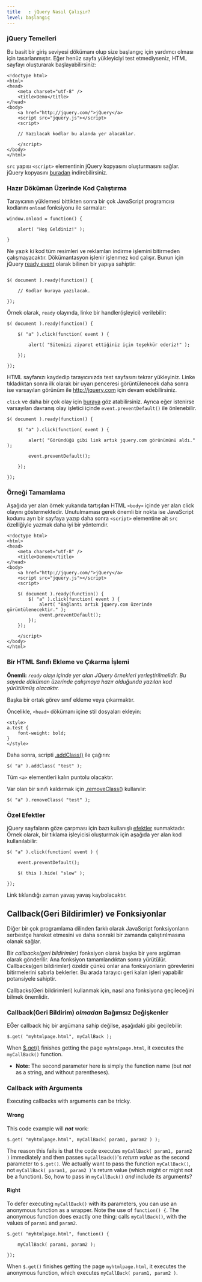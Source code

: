 ```yaml
---
title   : jQuery Nasıl Çalışır?
level: başlangıç
---
```


### jQuery Temelleri
Bu basit bir giriş seviyesi dökümanı olup size başlangıç için yardımcı olması için tasarlanmıştır. Eğer henüz sayfa yükleyiciyi test etmediyseniz, HTML sayfayı oluşturarak başlayabilirsiniz:

```
<!doctype html>
<html>
<head>
	<meta charset="utf-8" />
	<title>Demo</title>
</head>
<body>
	<a href="http://jquery.com/">jQuery</a>
	<script src="jquery.js"></script>
	<script>

	// Yazılacak kodlar bu alanda yer alacaklar.

	</script>
</body>
</html>
```

`src` yapısı `<script>` elementinin jQuery kopyasını oluşturmasını sağlar. jQuery kopyasını [buradan](http://jquery.com/download/) indirebilirsiniz.

### Hazır Döküman Üzerinde Kod Çalıştırma

Tarayıcının yüklemesi bittikten sonra bir çok JavaScript programcısı kodlarını `onload` fonksiyonu ile sarmalar:

```
window.onload = function() {

	alert( "Hoş Geldiniz!" );

}
```

Ne yazık ki kod tüm resimleri ve reklamları indirme işlemini bitirmeden çalışmayacaktır. Dökümantasyon işlenir işlenmez kod çalışır. Bunun için jQuery [ready event](http://api.jquery.com/ready/) olarak bilinen bir yapıya sahiptir:

```

$( document ).ready(function() {

	// Kodlar buraya yazılacak.

});
```

Örnek olarak, `ready` olayında, linke bir handler(işleyici) verilebilir:

```
$( document ).ready(function() {

	$( "a" ).click(function( event ) {

		alert( "Sitemizi ziyaret ettiğiniz için teşekkür ederiz!" );

	});

});
```

HTML sayfanızı kaydedip tarayıcınızda test sayfasını tekrar yükleyiniz. Linke tıkladıktan sonra ilk olarak bir uyarı penceresi görüntülenecek daha sonra ise varsayılan görünüm ile http://jquery.com için devam edebilirsiniz.

`click` ve daha bir çok olay için [buraya](http://api.jquery.com/category/events/) göz atabilirsiniz. Ayrıca eğer istenirse varsayılan davranış olay işletici içinde `event.preventDefault()` ile önlenebilir.

```
$( document ).ready(function() {

	$( "a" ).click(function( event ) {

		alert( "Göründüğü gibi link artık jquery.com görünümünü aldı." );

		event.preventDefault();

	});

});
```

### Örneği Tamamlama

Aşağıda yer alan örnek yukarıda tartışılan HTML `<body>` içinde yer alan click olayını göstermektedir. Unutulmaması gerek önemli bir nokta ise JavaScript kodunu ayrı bir sayfaya yazıp daha sonra `<script>` elementine ait `src` özelliğiyle yazmak daha iyi bir yöntemdir.

```
<!doctype html>
<html>
<head>
	<meta charset="utf-8" />
	<title>Deneme</title>
</head>
<body>
	<a href="http://jquery.com/">jQuery</a>
	<script src="jquery.js"></script>
	<script>

	$( document ).ready(function() {
		$( "a" ).click(function( event ) {
			alert( "Bağlantı artık jquery.com üzerinde görüntülenecektir." );
			event.preventDefault();
		});
	});

	</script>
</body>
</html>
```

### Bir HTML Sınıfı Ekleme ve Çıkarma İşlemi

**Önemli:** *`ready` olayı içinde yer alan JQuery örnekleri yerleştirilmelidir. Bu sayede  döküman üzerinde çalışmaya hazır olduğunda yazılan kod yürütülmüş olacaktır.*

Başka bir ortak görev sınıf ekleme veya çıkarmaktır.

Öncelikle, `<head>` dökümanı içine stil dosyaları ekleyin:

```
<style>
a.test {
	font-weight: bold;
}
</style>
```

Daha sonra, scripti [.addClass()](http://api.jquery.com/addClass/) ile çağırın:

```
$( "a" ).addClass( "test" );
```

Tüm `<a>` elementleri kalın puntolu olacaktır.

Var olan bir sınıfı kaldırmak için [.removeClass()](http://api.jquery.com/removeClass/) kullanılır:

```
$( "a" ).removeClass( "test" );
```

### Özel Efektler

jQuery sayfaların göze çarpması için bazı kullanışlı [efektler](http://api.jquery.com/category/effects/) sunmaktadır. Örnek olarak, bir tıklama işleyicisi oluşturmak için aşağıda yer alan kod kullanılabilir:

```
$( "a" ).click(function( event ) {

	event.preventDefault();

	$( this ).hide( "slow" );

});
```

Link tıklandığı zaman yavaş yavaş kaybolacaktır.

## Callback(Geri Bildirimler) ve Fonksiyonlar

Diğer bir çok programlama dilinden farklı olarak JavaScript fonksiyonların serbestçe hareket etmesini ve daha sonraki bir zamanda çalıştırılmasına olanak sağlar.

Bir *callbacks(geri bildirimler)* fonksiyon olarak başka bir yere argüman olarak gönderilir. Ana fonksiyon tamamlandıktan sonra yürütülür. Callbacks(geri bildirimler) özeldir çünkü onlar ana fonksiyonların görevlerini bitirmelerini sabırla beklerler. Bu arada tarayıcı geri kalan işleri yapabilir potansiyele sahiptir.

Callbacks(Geri bildirimleri) kullanmak için, nasıl ana fonksiyona geçileceğini bilmek önemlidir.

### Callback(Geri Bildirim)  *olmadan* Bağımsız Değişkenler

EĞer callback hiç bir argümana sahip değilse, aşağıdaki gibi geçilebilir:

```
$.get( "myhtmlpage.html", myCallBack );
```

When [$.get()](http://api.jquery.com/jQuery.get/) finishes getting the page `myhtmlpage.html`, it executes the `myCallBack()` function.

* **Note:** The second parameter here is simply the function name (but *not* as a string, and without parentheses).

### Callback *with* Arguments

Executing callbacks with arguments can be tricky.

#### Wrong
This code example will ***not*** work:

```
$.get( "myhtmlpage.html", myCallBack( param1, param2 ) );
```

The reason this fails is that the code executes `myCallBack( param1, param2 )` immediately and then passes `myCallBack()`'s *return value* as the second parameter to `$.get()`. We actually want to pass the function `myCallBack()`, not `myCallBack( param1, param2 )`'s return value (which might or might not be a function). So, how to pass in `myCallBack()` *and* include its arguments?

#### Right

To defer executing `myCallBack()` with its parameters, you can use an anonymous function as a wrapper. Note the use of `function() {`. The anonymous function does exactly one thing: calls `myCallBack()`, with the values of `param1` and `param2`.

```
$.get( "myhtmlpage.html", function() {

	myCallBack( param1, param2 );

});
```

When `$.get()` finishes getting the page `myhtmlpage.html`, it executes the anonymous function, which executes `myCallBack( param1, param2 )`.
